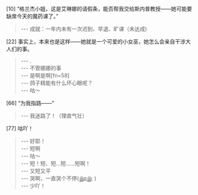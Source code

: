 
[10] “格兰杰小姐，这是艾琳娜的请假条，能否帮我交给斯内普教授——她可能要缺席今天的魔药课了。”
>--- 成就：一年内未有一次迟到、早退、旷课（未达成)<br>

[22] 事实上，本来也是这样——她就是一个可爱的小女巫，她怎么会亲自干涉大人们的事。
>--- .<br>
>--- 不管娜娜的事<br>
>--- 是啊是啊[fn=58]<br>
>--- 鸽子精能有什么坏心眼呢？<br>
>--- 咕～<br>

[66] “为我指路——”
>--- 我迷路了！（理直气壮）<br>

[77] 咕吖！
>--- 好耶！<br>
>--- 短啊<br>
>--- 咕～<br>
>--- 短！短、短…短……短啊！<br>
>--- 又短又平<br>
>--- 哭啊，一直哭个不停(இдஇ; )<br>
>--- 少吖！<br>
